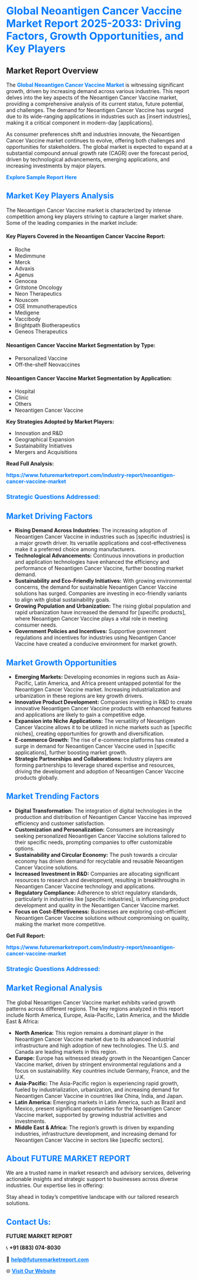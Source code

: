 <h1 style="color: #007BFF;">Global Neoantigen Cancer Vaccine Market Report 2025-2033: Driving Factors, Growth Opportunities, and Key Players</h1>

<section id="overview">
<h2>Market Report Overview</h2>
<p>The <a href="https://www.futuremarketreport.com/industry-report/neoantigen-cancer-vaccine-market" style="color: #007BFF; text-decoration: none;"><strong>Global Neoantigen Cancer Vaccine Market</strong></a> is witnessing significant growth, driven by increasing demand across various industries. This report delves into the key aspects of the Neoantigen Cancer Vaccine market, providing a comprehensive analysis of its current status, future potential, and challenges. The demand for Neoantigen Cancer Vaccine has surged due to its wide-ranging applications in industries such as [insert industries], making it a critical component in modern-day [applications].</p>
<p>As consumer preferences shift and industries innovate, the Neoantigen Cancer Vaccine market continues to evolve, offering both challenges and opportunities for stakeholders. The global market is expected to expand at a substantial compound annual growth rate (CAGR) over the forecast period, driven by technological advancements, emerging applications, and increasing investments by major players.</p>
</section>

<section id="overview">
<p><a href="https://www.futuremarketreport.com/request-sample/reportId=123899" style="color: #007BFF; text-decoration: none;"><strong>Explore Sample Report Here</strong></a></p>
</section>

<section id="key-players">
<h2 style="color: #007BFF;">Market Key Players Analysis</h2>
<p>The Neoantigen Cancer Vaccine market is characterized by intense competition among key players striving to capture a larger market share. Some of the leading companies in the market include:</p>
<h4>Key Players Covered in the Neoantigen Cancer Vaccine Report:</h4>
<ul><li>Roche</li><li>Medimmune</li><li>Merck</li><li>Advaxis</li><li>Agenus</li><li>Genocea</li><li>Gritstone Oncology</li><li>Neon Therapeutics</li><li>Nouscom</li><li>OSE Immunotherapeutics</li><li>Medigene</li><li>Vaccibody</li><li>Brightpath Biotherapeutics</li><li>Geneos Therapeutics</li></ul>
<h4>Neoantigen Cancer Vaccine Market Segmentation by Type:</h4>
<ul><li>Personalized Vaccine</li><li>Off-the-shelf Neovaccines</li></ul>

<h4>Neoantigen Cancer Vaccine Market Segmentation by Application:</h4>
<ul><li>Hospital</li><li>Clinic</li><li>Others</li><li>Neoantigen Cancer Vaccine</li></ul>
<p><strong>Key Strategies Adopted by Market Players:</strong></p>
<ul>
<li>Innovation and R&D</li>
<li>Geographical Expansion</li>
<li>Sustainability Initiatives</li>
<li>Mergers and Acquisitions</li>
</ul>
</section>

<section>
<p><strong>Read Full Analysis: </strong></p><a href="https://www.futuremarketreport.com/industry-report/neoantigen-cancer-vaccine-market" style="color: #007BFF; text-decoration: none;"><strong>https://www.futuremarketreport.com/industry-report/neoantigen-cancer-vaccine-market</strong></a>
<h3 style="color: #007BFF;">Strategic Questions Addressed:</h3>
</section>

<section id="driving-factors">
<h2 style="color: #007BFF;">Market Driving Factors</h2>
<ul>
<li><strong>Rising Demand Across Industries:</strong> The increasing adoption of Neoantigen Cancer Vaccine in industries such as [specific industries] is a major growth driver. Its versatile applications and cost-effectiveness make it a preferred choice among manufacturers.</li>
<li><strong>Technological Advancements:</strong> Continuous innovations in production and application technologies have enhanced the efficiency and performance of Neoantigen Cancer Vaccine, further boosting market demand.</li>
<li><strong>Sustainability and Eco-Friendly Initiatives:</strong> With growing environmental concerns, the demand for sustainable Neoantigen Cancer Vaccine solutions has surged. Companies are investing in eco-friendly variants to align with global sustainability goals.</li>
<li><strong>Growing Population and Urbanization:</strong> The rising global population and rapid urbanization have increased the demand for [specific products], where Neoantigen Cancer Vaccine plays a vital role in meeting consumer needs.</li>
<li><strong>Government Policies and Incentives:</strong> Supportive government regulations and incentives for industries using Neoantigen Cancer Vaccine have created a conducive environment for market growth.</li>
</ul>
</section>

<section id="growth-opportunities">
<h2 style="color: #007BFF;">Market Growth Opportunities</h2>
<ul>
<li><strong>Emerging Markets:</strong> Developing economies in regions such as Asia-Pacific, Latin America, and Africa present untapped potential for the Neoantigen Cancer Vaccine market. Increasing industrialization and urbanization in these regions are key growth drivers.</li>
<li><strong>Innovative Product Development:</strong> Companies investing in R&D to create innovative Neoantigen Cancer Vaccine products with enhanced features and applications are likely to gain a competitive edge.</li>
<li><strong>Expansion into Niche Applications:</strong> The versatility of Neoantigen Cancer Vaccine allows it to be utilized in niche markets such as [specific niches], creating opportunities for growth and diversification.</li>
<li><strong>E-commerce Growth:</strong> The rise of e-commerce platforms has created a surge in demand for Neoantigen Cancer Vaccine used in [specific applications], further boosting market growth.</li>
<li><strong>Strategic Partnerships and Collaborations:</strong> Industry players are forming partnerships to leverage shared expertise and resources, driving the development and adoption of Neoantigen Cancer Vaccine products globally.</li>
</ul>
</section>

<section id="trending-factors">
<h2 style="color: #007BFF;">Market Trending Factors</h2>
<ul>
<li><strong>Digital Transformation:</strong> The integration of digital technologies in the production and distribution of Neoantigen Cancer Vaccine has improved efficiency and customer satisfaction.</li>
<li><strong>Customization and Personalization:</strong> Consumers are increasingly seeking personalized Neoantigen Cancer Vaccine solutions tailored to their specific needs, prompting companies to offer customizable options.</li>
<li><strong>Sustainability and Circular Economy:</strong> The push towards a circular economy has driven demand for recyclable and reusable Neoantigen Cancer Vaccine solutions.</li>
<li><strong>Increased Investment in R&D:</strong> Companies are allocating significant resources to research and development, resulting in breakthroughs in Neoantigen Cancer Vaccine technology and applications.</li>
<li><strong>Regulatory Compliance:</strong> Adherence to strict regulatory standards, particularly in industries like [specific industries], is influencing product development and quality in the Neoantigen Cancer Vaccine market.</li>
<li><strong>Focus on Cost-Effectiveness:</strong> Businesses are exploring cost-efficient Neoantigen Cancer Vaccine solutions without compromising on quality, making the market more competitive.</li>
</ul>
</section>

<section>
<p><strong>Get Full Report: </strong></p><a href="https://www.futuremarketreport.com/industry-report/neoantigen-cancer-vaccine-market" style="color: #007BFF; text-decoration: none;"><strong>https://www.futuremarketreport.com/industry-report/neoantigen-cancer-vaccine-market</strong></a>
<h3 style="color: #007BFF;">Strategic Questions Addressed:</h3>
</section>


<section id="regional-analysis">
<h2 style="color: #007BFF;">Market Regional Analysis</h2>
<p>The global Neoantigen Cancer Vaccine market exhibits varied growth patterns across different regions. The key regions analyzed in this report include North America, Europe, Asia-Pacific, Latin America, and the Middle East & Africa:</p>
<ul>
<li><strong>North America:</strong> This region remains a dominant player in the Neoantigen Cancer Vaccine market due to its advanced industrial infrastructure and high adoption of new technologies. The U.S. and Canada are leading markets in this region.</li>
<li><strong>Europe:</strong> Europe has witnessed steady growth in the Neoantigen Cancer Vaccine market, driven by stringent environmental regulations and a focus on sustainability. Key countries include Germany, France, and the U.K.</li>
<li><strong>Asia-Pacific:</strong> The Asia-Pacific region is experiencing rapid growth, fueled by industrialization, urbanization, and increasing demand for Neoantigen Cancer Vaccine in countries like China, India, and Japan.</li>
<li><strong>Latin America:</strong> Emerging markets in Latin America, such as Brazil and Mexico, present significant opportunities for the Neoantigen Cancer Vaccine market, supported by growing industrial activities and investments.</li>
<li><strong>Middle East & Africa:</strong> The region’s growth is driven by expanding industries, infrastructure development, and increasing demand for Neoantigen Cancer Vaccine in sectors like [specific sectors].</li>
</ul>
</section>

<footer>
<h2 style="color: #007BFF;">About FUTURE MARKET REPORT</h2>
<p>We are a trusted name in market research and advisory services, delivering actionable insights and strategic support to businesses across diverse industries. Our expertise lies in offering:</p>

<p>Stay ahead in today’s competitive landscape with our tailored research solutions.</p>

<h2 style="color: #007BFF;">Contact Us:</h2>
<p><strong>FUTURE MARKET REPORT</strong></p>
<p>📞 <strong>+91 (883) 074-8030</strong></p>
<p>📧 <strong><a href="mailto:help@futuremarketreport.com" style="color: #007BFF;">help@futuremarketreport.com</a></strong></p>
<p>🌐 <strong><a href="https://www.futuremarketreport.com/" style="color: #007BFF;">Visit Our Website</a></strong></p>
</footer>